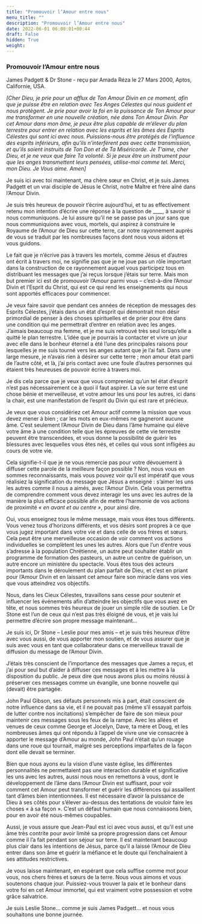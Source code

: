 ```yaml
---
title: "Promouvoir l’Amour entre nous"
menu_title: ""
description: "Promouvoir l’Amour entre nous"
date: 2022-06-01 06:00:01+00:44
draft: False
hidden: True
weight:
---
```

### Promouvoir l’Amour entre nous

James Padgett & Dr Stone - reçu par Amada Réza le 27 Mars 2000, Aptos, Californie, USA.

*[Cher Dieu, je prie pour un afflux de Ton Amour Divin en ce moment, afin que je puisse être en relation avec Tes Anges Célestes qui nous guident et nous protègent. Je prie pour avoir la foi en la puissance de Ton Amour pour me transformer en une nouvelle création, née dans Ton Amour Divin. Par cet Amour dans mon âme, je peux être plus capable de m’élever du plan terrestre pour entrer en relation avec les esprits et les âmes des Esprits Célestes qui sont ici avec nous. Puissions-nous être protégés de l’influence des esprits inférieurs, afin qu’ils n’interfèrent pas avec cette transmission, et qu’ils soient instruits de Ton Don et de Ta Miséricorde. Je T’aime, cher Dieu, et je ne veux que faire Ta volonté. Si je peux être un instrument pour que les anges transmettent leurs pensées, utilise-moi comme tel. Merci, mon Dieu. Je Vous aime. Amen]*

Je suis ici avec toi maintenant, ma chère sœur en Christ, et je suis James Padgett et un vrai disciple de Jésus le Christ, notre Maître et frère aîné dans l’Amour Divin.

Je suis très heureux de pouvoir t’écrire aujourd’hui, et tu as effectivement retenu mon intention d’écrire une réponse à la question de ____, à savoir si nous communiquons. Je lui assure qu’il ne se passe pas un jour sans que nous communiquions avec vous, mortels, qui aspirez à construire le Royaume de l’Amour de Dieu sur cette terre, car notre rayonnement auprès de vous se traduit par les nombreuses façons dont nous vous aidons et vous guidons.

Le fait que je n’écrive pas à travers les mortels, comme Jésus et d’autres ont écrit à travers moi, ne signifie pas que je ne joue pas un rôle important dans la construction de ce rayonnement auquel vous participez tous en distribuant les messages que j’ai reçus lorsque j’étais sur terre. Mais mon but premier ici est de promouvoir l’Amour parmi vous – c’est-à-dire l’Amour Divin et l’Esprit du Christ, qui est ce qui rend les enseignements qui nous sont apportés efficaces pour commencer.

Je veux faire savoir que pendant ces années de réception de messages des Esprits Célestes, j’étais dans un état d’esprit qui démontrait mon désir primordial de penser à des choses spirituelles et de prier pour être dans une condition qui me permettrait d’entrer en relation avec les anges. J’aimais beaucoup ma femme, et je me suis retrouvé très seul lorsqu’elle a quitté le plan terrestre. L’idée que je pourrais la contacter et vivre un jour avec elle dans le bonheur éternel a été l’une des principales raisons pour lesquelles je me suis tourné vers les anges autant que je l’ai fait. Dans une large mesure, je n’avais rien à désirer sur cette terre ; mon amour était parti de l’autre côté, et là, j’ai pris contact avec une foule d’autres personnes qui étaient très heureuses de pouvoir écrire à travers moi.

Je dis cela parce que je veux que vous compreniez qu’un tel état d’esprit n’est pas nécessairement ce à quoi il faut aspirer. La vie sur terre est une chose bénie et merveilleuse, et votre amour les uns pour les autres, ici dans la chair, est une manifestation de l’esprit du Divin qui est rare et précieux.

Je veux que vous considériez cet Amour actif comme la mission que vous devez mener à bien ; car les mots en eux-mêmes ne gagneront aucune âme. C’est seulement l’Amour Divin de Dieu dans l’âme humaine qui élève votre âme à une condition telle que les épreuves de cette vie terrestre peuvent être transcendées, et vous donne la possibilité de guérir les blessures avec lesquelles vous êtes nés, et celles qui vous sont infligées au cours de votre vie.

Cela signifie-t-il que je ne vous remercie pas pour votre dévouement à diffuser cette parole de la meilleure façon possible ? Non, nous vous en sommes reconnaissants, mais vous pouvez voir qu’il est impératif que vous réalisiez la signification du message que Jésus a enseigné : s’aimer les uns les autres comme il nous a aimés, avec l’Amour Divin. Cela vous permettra de comprendre comment vous devez interagir les uns avec les autres de la manière la plus efficace possible afin de mettre l’harmonie de vos actions de proximité *« en avant et au centre »*, pour ainsi dire.

Oui, vous enseignez tous le même message, mais vous êtes tous différents. Vous venez tous d’horizons différents, et vos désirs sont propres à ce que vous jugez important dans votre vie et dans celle de vos frères et sœurs. Cela peut être une merveilleuse occasion de voir comment vos actions individuelles se complètent les unes les autres. Alors que l’un d’entre vous s’adresse à la population Chrétienne, un autre peut souhaiter établir un programme de formation des pasteurs, un autre un centre de guérison, un autre encore un ministère du spectacle. Vous êtes tous des acteurs importants dans le déroulement du plan parfait de Dieu, et c’est en priant pour l’Amour Divin et en laissant cet amour faire son miracle dans vos vies que vous atteindrez vos objectifs.

Nous, dans les Cieux Célestes, travaillons sans cesse pour soutenir et influencer les événements afin d’atteindre les objectifs que vous avez en tête, et nous sommes très heureux de jouer un simple rôle de soutien. Le Dr Stone est l’un de ceux qui n’est pas très éloigné de vous, et je vais lui permettre d’écrire son propre message maintenant…

Je suis ici, Dr Stone – Leslie pour mes amis – et je suis très heureux d’être avec vous aussi, de vous apporter mon soutien, et de vous assurer que je suis avec vous en tant que collaborateur dans ce merveilleux travail de diffusion du message de l’Amour Divin.

J’étais très conscient de l’importance des messages que James a reçus, et j’ai pour seul but d’aider à diffuser ces messages et à les mettre à la disposition du public. Je peux dire que nous avons plus ou moins réussi à préserver ces messages comme un évangile, une bonne nouvelle qui (devait) être partagée.

John Paul Gibson, ses défauts personnels mis à part, était conscient de notre influence dans sa vie, et il ne pouvait pas (même s’il essayait parfois de lutter contre nos incitations) s’empêcher de faire de son mieux pour maintenir ces messages sous les feux de la rampe. Avec les allées et venues de ceux comme George et Jocelyn, Dave, ta mère et Doug, et les nombreuses âmes qui ont répondu à l’appel de vivre une vie consacrée à apporter le message d’Amour au monde, John Paul n’était qu’un rouage dans une roue qui tournait, malgré ses perceptions imparfaites de la façon dont elle devait se terminer.

Bien que nous ayons eu la vision d’une vaste église, les différentes personnalités ne permettaient pas une interaction durable et significative les uns avec les autres, aussi nous nous en remettons à vous, dont le développement de l’âme dans l’Amour Divin est suffisant, pour voir comment cet Amour peut transformer et guérir les différences qui assaillent tant d’âmes bien intentionnées. Il est nécessaire d’avoir la puissance de Dieu à ses côtés pour s’élever au-dessus des tentations de vouloir faire les choses « à sa façon ». C’est un défaut humain que nous connaissons bien, pour en avoir été nous-mêmes coupables.

Aussi, je vous assure que Jean-Paul est ici avec vous aussi, et qu’il est une âme très contrite pour avoir limité sa propre progression dans cet Amour comme il l’a fait pendant son séjour sur terre. Il est maintenant beaucoup plus clair dans les intentions de Jésus, parce qu’il a laissé l’Amour de Dieu entrer dans son âme et guérir la méfiance et le doute qui l’enchaînaient à ses attitudes restrictives.

Je vous laisse maintenant, en espérant que cela suffise comme mot pour vous, nos chers frères et sœurs de la terre. Nous vous aimons et vous soutenons chaque jour. Puissiez-vous trouver la paix et le bonheur dans votre foi en cet Amour immortel, qui est vraiment votre possession et votre grâce salvatrice.

Je suis Leslie Stone… comme je suis James Padgett… et nous vous souhaitons une bonne journée.
